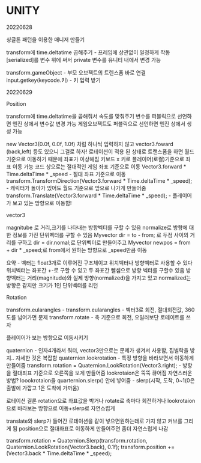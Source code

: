 # UNITY

20220628

싱글톤 패턴을 이용한 매니저 만들기

transform에 time.deltatime 곱해주기 - 프레임에 상관없이 일정하게 작동
[serialized]를 변수 위에 써서 private 변수를 유니티 내에서 변경 가능


transform.gameObject - 부모 오브젝트의 트렌스폼 바로 연결
input.getkey(keycode.키) - 키 입력 받기


20220629

Position

transform에 time.deltatime을 곱해줘서 속도를 맞춰주기
변수를 퍼블릭으로 선언하면 엔진 상에서 변수값 변경 가능
게임오브젝트도 퍼블릭으로 선언하면 엔진 상에서 생성 가능

new Vector3(0.0f, 0.0f, 1.0f) 처럼 하나씩 입력하지 않고
vector3.foward (back,left) 등도 있으니 그걸로 하자!
로테이션이 적용 된 상태로 트랜스폼을 하면 월드 기준으로 이동하기 때문에 좌표가 이상해짐
키보드 x 키로 플레이어(로컬)기준으로 좌표 이동 가능
코드 상으로는 절대적인 게임 좌표 기준으로 이동
Vector3.forward * Time.deltaTime * _speed - 절대 좌표 기준으로 이동
transform.TransformDirection(Vector3.forward * Time.deltaTime * _speed); - 캐릭터가 돌아가 있어도 월드 기준으로 앞으로 나가게 만들어줌
transform.Translate(Vector3.forward * Time.deltaTime * _speed); - 플레이어가 보고 있는 방향으로 이동함!



vector3

magnitube 로 거리,크기를 나타내는 방향벡터를 구할 수 있음
normalize로 방향에 대한 정보를 가진 단위벡터를 구할 수 있음
Myvector dir = to - from; 로 두점 사이의 거리를 구하고 
dir = dir.nomal;로 단위벡터로 만들어주고
Myvector newpos = from + dir * _speed;로
from에서 원하는 방향으로 _speed만큼 이동

요약 - 벡터는 float3개로 이루어진 구조체이고
위치벡터나 방향벡터로 사용할 수 있다
위치벡터는 좌표간 +-로 구할 수 있고
두 좌표간 뻴셈으로 방향 벡터를 구할수 있음
방향벡터는 거리(magnitude)와
실제 방향(normalized)을 가지고 있고
normalized는 방향은 같지만 크기가 1인 단위벡터를 리턴

Rotation

transform.eularangles  - transform.eularangles - 벡터3로 회전, 절대회전값, 360도를 넘어가면 문제
transform.rotate - 축 기준으로 회전, 오일러보단 로테이트를 쓰자

 
플레이어가 보는 방향으로 이동시키기

quaternion - 인자4개라서 쿼터, vector3만으로는 문제가 생겨서 사용함, 집벌락을 방지.. 자세한 것은 복잡함
quaternion.lookrotation - 특정 방향을 바라보면서 이동하게 만들어줌
transform.rotation = Quaternion.LookRotation(Vector3.right); - 방향을 절대죄표 기준으로 오른쪽을 보게 만들어줌
lookrotaion은 뚝뚝 끊어짐 자연스러운 방법?
loookrotaion을 quarternion.slerp() 안에 넣어줌 - slerp(시작, 도착, 0~1(0은 출발에 가깝고 1은 도착에 가까움)

로테이션 결론
rotation으로 좌표값을 박거나
rotate로 축마다 회전하거나
lookrotaion으로 바라보는 방향으로 이동+slerp로 자연스럽게


translate와 slerp가 들어간 로테이션을 같이 넣으면원하는데로 가지 않고 커브를 그리게 됨
position으로 절대좌표로 이동하게 만들어주면 좀더 자연스럽게 나감

transform.rotation = Quaternion.Slerp(transform.rotation, Quaternion.LookRotation(Vector3.back), 0.1f);
transform.position += (Vector3.back * Time.deltaTime * _speed);